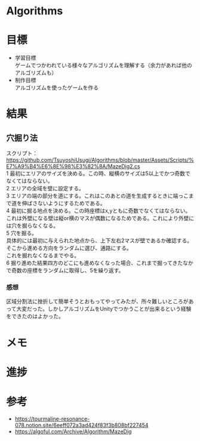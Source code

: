 # Algorithms

# 目標  
- 学習目標  
ゲームでつかわれている様々なアルゴリズムを理解する（余力があれば他のアルゴリズムも）
- 制作目標  
アルゴリズムを使ったゲームを作る  

# 結果　
## 穴掘り法  
スクリプト：https://github.com/TsuyoshiUsugi/Algorithms/blob/master/Assets/Scripts/%E7%A9%B4%E6%8E%98%E3%82%8A/MazeDig2.cs  
1 最初にエリアのサイズを決める。この時、縦横のサイズは5以上でかつ奇数でなくてはならない。  
2 エリアの全域を壁に設定する。  
3 エリアの端の部分を道にする。これはこのあとの道を生成するときに端っこまで道を伸ばさないようにするためである。  
4 最初に掘る地点を決める。この時座標はx,yともに奇数でなくてはならない。これは外壁になる壁は縦or横のマスが偶数になるためである。これにより外壁には穴を掘らなくなる。  
5 穴を掘る。  
具体的には最初に与えられた地点から、上下左右2マスが壁であるか確認する。そこから進める方向をランダムに選び、通路にする。  
これを掘れなくなるまでやる。  
6 掘り進めた結果四方のどこにも進めなくなった場合、これまで掘ってきたなかで奇数の座標をランダムに取得し、5を繰り返す。  
### 感想 
区域分割法に挫折して簡単そうとおもってやってみたが、所々難しいところがあって大変だった。しかしアルゴリズムをUnityでつかうことが出来るという経験をできたのはよかった。

# メモ  

# 進捗  

# 参考
- https://tourmaline-resonance-078.notion.site/6eeff072a3ad424f83f3b808bf227454  
- https://algoful.com/Archive/Algorithm/MazeDig
